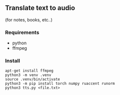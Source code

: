 ## Translate text to audio
(for notes, books, etc..)

### Requirements

* python
* ffmpeg

### Install

```
apt-get install ffmpeg
python3 -m venv .venv
source .venv/bin/activate
python3 -m pip install torch numpy ruaccent runorm
python3 tts.py <file.txt>
```

